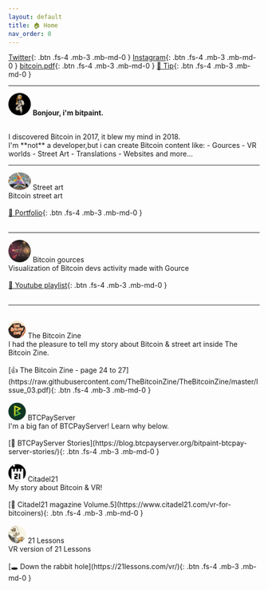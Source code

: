 ```yaml
---
layout: default
title: 🏠 Home
nav_order: 0
---
```

[Twitter](https://twitter.com/bitpaintclub){: .btn .fs-4 .mb-3 .mb-md-0 }   [Instagram](https://www.instagram.com/bitpaint.club){: .btn .fs-4 .mb-3 .mb-md-0 }  [bitcoin.pdf](https://bitpaint.club/bitcoin.pdf){: .btn .fs-4 .mb-3 .mb-md-0 }       [🍺 Tip](https://btcpay.bitpaint.club/){: .btn .fs-4 .mb-3 .mb-md-0 }  

---
<img src="/img/animlight.gif" height="auto" width="45" style="border-radius:50%">  **<span class="fs-7">Bonjour, i'm bitpaint.</span><br>**

<br>
I discovered Bitcoin in 2017, it blew my mind in 2018.<br>
I'm **not** a developer,but i can create Bitcoin content like:
-  Gources
-  VR worlds
-  Street Art
-  Translations
-  Websites and more...<br>

---




<img src="/img/bmini.jpg" height="auto" width="45" style="border-radius:50%">  <span class="fs-8">Street art</span> <br>
<span class="fs-4">Bitcoin street art</span><br><br>
[💼 Portfolio](https://bitpaint.club/street-art/street-art.html){: .btn .fs-4 .mb-3 .mb-md-0 } <br>
<br>

---




<img src="/img/tinygif.gif" height="auto" width="45" style="border-radius:50%">  <span class="fs-8">Bitcoin gources</span> <br>
<span class="fs-4">Visualization of Bitcoin devs activity made with Gource</span><br><br>
[🌱 Youtube playlist](https://www.youtube.com/watch?v=1qRnSJIs6Dc&list=PL__P3lEspEgAcDvJZWLqOQqigCInflZeJ){: .btn .fs-4 .mb-3 .mb-md-0 } <br>
<br>

---


<br>
<img src="/img/zine.jpg" height="auto" width="35" style="border-radius:50%">  <span class="fs-8">The Bitcoin Zine </span> <br>
<span class="fs-4">I had the pleasure to tell my story about Bitcoin & street art inside The Bitcoin Zine.</span><br><br>
[👍 The Bitcoin Zine - page 24 to 27](https://raw.githubusercontent.com/TheBitcoinZine/TheBitcoinZine/master/Issue_03.pdf){: .btn .fs-4 .mb-3 .mb-md-0 }
<br>



<br>
<img src="/img/btcpay.png" height="auto" width="35" style="border-radius:50%">  <span class="fs-8">BTCPayServer</span> <br>
<span class="fs-4">I'm a big fan of BTCPayServer!  Learn why below.</span><br><br>
[💚 BTCPayServer Stories](https://blog.btcpayserver.org/bitpaint-btcpay-server-stories/){: .btn .fs-4 .mb-3 .mb-md-0 }
<br>


<br>
<img src="/img/21.png" height="auto" width="35" style="border-radius:50%">  <span class="fs-8">Citadel21</span> <br>
<span class="fs-4">My story about Bitcoin & VR!</span><br><br>
[📙 Citadel21  magazine Volume.5](https://www.citadel21.com/vr-for-bitcoiners){: .btn .fs-4 .mb-3 .mb-md-0 }
<br>

<br>
<img src="/img/rabbit.jpg" height="auto" width="35" style="border-radius:50%">  <span class="fs-8">21 Lessons</span> <br>
<span class="fs-4">VR version of 21 Lessons </span><br><br>
[🕳️ Down the rabbit hole](https://21lessons.com/vr/){: .btn .fs-4 .mb-3 .mb-md-0 }
